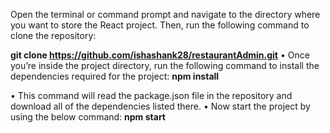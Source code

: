 Open the terminal or command prompt and navigate to the directory where you want to store the React project. Then, run the following command to clone the repository:

**git clone  https://github.com/ishashank28/restaurantAdmin.git**
•	Once you’re inside the project directory, run the following command to install the dependencies required for the project: **npm install**

•	This command will read the package.json file in the repository and download all of the dependencies listed there.
•	Now start the project by using the below command: **npm start**
